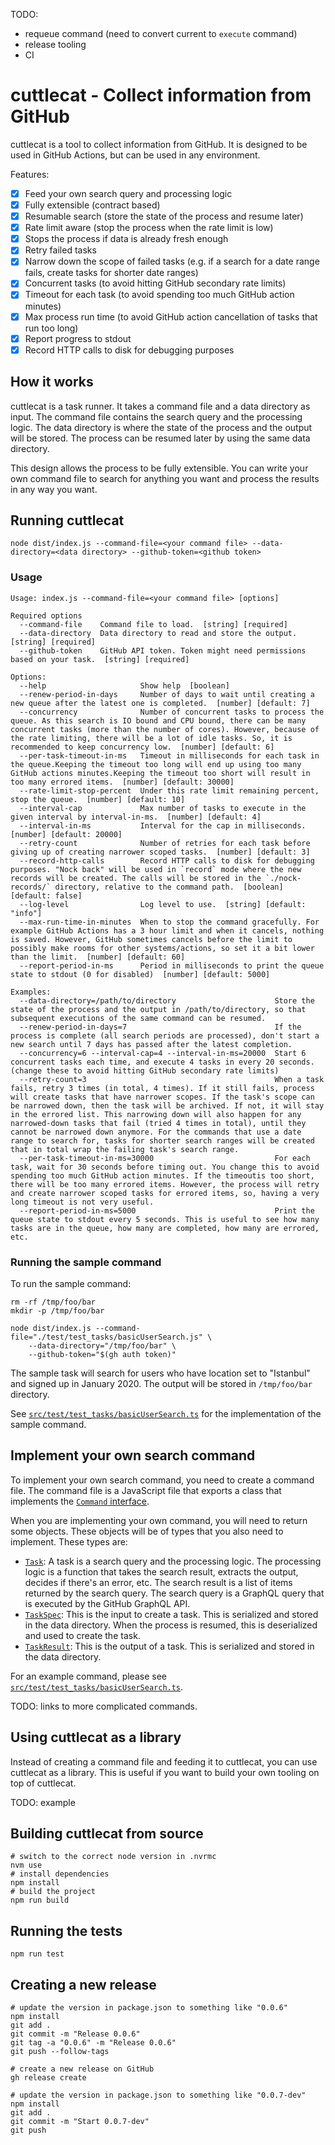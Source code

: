TODO:
- requeue command (need to convert current to `execute` command)
- release tooling
- CI

# cuttlecat - Collect information from GitHub

cuttlecat is a tool to collect information from GitHub. It is designed to be used in GitHub Actions, but can be used in any environment.

Features:
- [x] Feed your own search query and processing logic
- [x] Fully extensible (contract based)
- [x] Resumable search (store the state of the process and resume later)
- [x] Rate limit aware (stop the process when the rate limit is low)
- [x] Stops the process if data is already fresh enough
- [x] Retry failed tasks
- [x] Narrow down the scope of failed tasks (e.g. if a search for a date range fails, create tasks for shorter date ranges)
- [x] Concurrent tasks (to avoid hitting GitHub secondary rate limits)
- [x] Timeout for each task (to avoid spending too much GitHub action minutes)
- [x] Max process run time (to avoid GitHub action cancellation of tasks that run too long)
- [x] Report progress to stdout
- [x] Record HTTP calls to disk for debugging purposes

## How it works

cuttlecat is a task runner. It takes a command file and a data directory as input. The command file contains the search query and the processing logic. The data directory is where the state of the process and the output will be stored. The process can be resumed later by using the same data directory.

This design allows the process to be fully extensible. You can write your own command file to search for anything you want and process the results in any way you want.

## Running cuttlecat

```shell
node dist/index.js --command-file=<your command file> --data-directory=<data directory> --github-token=<github token>
```

### Usage

<!---
node dist/index.js --help
--->
```shell
Usage: index.js --command-file=<your command file> [options]

Required options
  --command-file    Command file to load.  [string] [required]
  --data-directory  Data directory to read and store the output.  [string] [required]
  --github-token    GitHub API token. Token might need permissions based on your task.  [string] [required]

Options:
  --help                     Show help  [boolean]
  --renew-period-in-days     Number of days to wait until creating a new queue after the latest one is completed.  [number] [default: 7]
  --concurrency              Number of concurrent tasks to process the queue. As this search is IO bound and CPU bound, there can be many concurrent tasks (more than the number of cores). However, because of the rate limiting, there will be a lot of idle tasks. So, it is recommended to keep concurrency low.  [number] [default: 6]
  --per-task-timeout-in-ms   Timeout in milliseconds for each task in the queue.Keeping the timeout too long will end up using too many GitHub actions minutes.Keeping the timeout too short will result in too many errored items.  [number] [default: 30000]
  --rate-limit-stop-percent  Under this rate limit remaining percent, stop the queue.  [number] [default: 10]
  --interval-cap             Max number of tasks to execute in the given interval by interval-in-ms.  [number] [default: 4]
  --interval-in-ms           Interval for the cap in milliseconds.  [number] [default: 20000]
  --retry-count              Number of retries for each task before giving up of creating narrower scoped tasks.  [number] [default: 3]
  --record-http-calls        Record HTTP calls to disk for debugging purposes. "Nock back" will be used in `record` mode where the new records will be created. The calls will be stored in the `./nock-records/` directory, relative to the command path.  [boolean] [default: false]
  --log-level                Log level to use.  [string] [default: "info"]
  --max-run-time-in-minutes  When to stop the command gracefully. For example GitHub Actions has a 3 hour limit and when it cancels, nothing is saved. However, GitHub sometimes cancels before the limit to possibly make rooms for other systems/actions, so set it a bit lower than the limit.  [number] [default: 60]
  --report-period-in-ms      Period in milliseconds to print the queue state to stdout (0 for disabled)  [number] [default: 5000]

Examples:
  --data-directory=/path/to/directory                      Store the state of the process and the output in /path/to/directory, so that subsequent executions of the same command can be resumed.
  --renew-period-in-days=7                                 If the process is complete (all search periods are processed), don't start a new search until 7 days has passed after the latest completion.
  --concurrency=6 --interval-cap=4 --interval-in-ms=20000  Start 6 concurrent tasks each time, and execute 4 tasks in every 20 seconds. (change these to avoid hitting GitHub secondary rate limits)
  --retry-count=3                                          When a task fails, retry 3 times (in total, 4 times). If it still fails, process will create tasks that have narrower scopes. If the task's scope can be narrowed down, then the task will be archived. If not, it will stay in the errored list. This narrowing down will also happen for any narrowed-down tasks that fail (tried 4 times in total), until they cannot be narrowed down anymore. For the commands that use a date range to search for, tasks for shorter search ranges will be created that in total wrap the failing task's search range.
  --per-task-timeout-in-ms=30000                           For each task, wait for 30 seconds before timing out. You change this to avoid spending too much GitHub action minutes. If the timeoutis too short, there will be too many errored items. However, the process will retry and create narrower scoped tasks for errored items, so, having a very long timeout is not very useful.
  --report-period-in-ms=5000                               Print the queue state to stdout every 5 seconds. This is useful to see how many tasks are in the queue, how many are completed, how many are errored, etc.
```

### Running the sample command

To run the sample command:
```shell
rm -rf /tmp/foo/bar
mkdir -p /tmp/foo/bar

node dist/index.js --command-file="./test/test_tasks/basicUserSearch.js" \
    --data-directory="/tmp/foo/bar" \
    --github-token="$(gh auth token)"
```

The sample task will search for users who have location set to "Istanbul" and signed up in January 2020.
The output will be stored in `/tmp/foo/bar` directory.

See [`src/test/test_tasks/basicUserSearch.ts`](src/test/test_tasks/basicUserSearch.ts) for the implementation of the sample command.

## Implement your own search command

To implement your own search command, you need to create a command file. The command file is a JavaScript file that exports a class that implements the [`Command` interface](src/graphql/command.ts).

When you are implementing your own command, you will need to return some objects. These objects will be of types that you also need to implement. These types are:
- [`Task`](src/graphql/task.ts): A task is a search query and the processing logic. The processing logic is a function that takes the search result, extracts the output, decides if there's an error, etc. The search result is a list of items returned by the search query. The search query is a GraphQL query that is executed by the GitHub GraphQL API.
- [`TaskSpec`](src/graphql/taskSpec.ts): This is the input to create a task. This is serialized and stored in the data directory. When the process is resumed, this is deserialized and used to create the task.
- [`TaskResult`](src/graphql/taskResult.ts): This is the output of a task. This is serialized and stored in the data directory.

For an example command, please see [`src/test/test_tasks/basicUserSearch.ts`](src/test/test_tasks/basicUserSearch.ts).

TODO: links to more complicated commands.

## Using cuttlecat as a library

Instead of creating a command file and feeding it to cuttlecat, you can use cuttlecat as a library. This is useful if you want to build your own tooling on top of cuttlecat.

TODO: example

## Building cuttlecat from source

```shell
# switch to the correct node version in .nvrmc
nvm use
# install dependencies
npm install
# build the project
npm run build
```

## Running the tests

```shell
npm run test
```

## Creating a new release

```shell
# update the version in package.json to something like "0.0.6"
npm install
git add .
git commit -m "Release 0.0.6"
git tag -a "0.0.6" -m "Release 0.0.6"
git push --follow-tags

# create a new release on GitHub
gh release create

# update the version in package.json to something like "0.0.7-dev"
npm install
git add .
git commit -m "Start 0.0.7-dev"
git push
```
